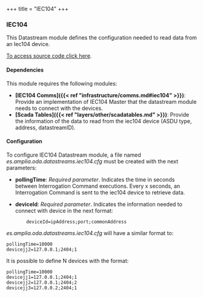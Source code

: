 +++
title = "IEC104"
+++

### IEC104

This Datastream module defines the configuration needed to read data from an Iec104 device.

[To access source code click here](https://github.com/amplia-iiot/oda/tree/master/oda-datastreams/iec104).

#### Dependencies

This module requires the following modules:

* __[IEC104 Comms]({{< ref "infrastructure/comms.md#iec104" >}})__: Provide an implementation of IEC104 Master that the datastream module needs to connect with the devices.
* __[Scada Tables]({{< ref "layers/other/scadatables.md" >}})__: Provide the information of the data to read from the iec104 device (ASDU type, address, datastreamID).

#### Configuration

To configure IEC104 Datastream module, a file named _es.amplia.oda.datastreams.iec104.cfg_ must be created with the next parameters:

* __pollingTime__: _Required parameter_. Indicates the time in seconds between Interrogation Command executions. Every x seconds, an Interrogation Command is sent to the iec104 device to retrieve data.
* __deviceId__: _Required parameter_. Indicates the information needed to connect with device in the next format:

    ```properties
        deviceId=ipAddress;port;commonAddress
    ```

_es.amplia.oda.datastreams.iec104.cfg_ will have a similar format to:

```properties
pollingTime=10000
devicejj2=127.0.0.1;2404;1
```

It is possible to define N devices with the format:

```properties
pollingTime=10000
devicejj1=127.0.0.1;2404;1
devicejj2=127.0.0.1;2404;2
devicejj3=127.0.0.2;2404;1
```
